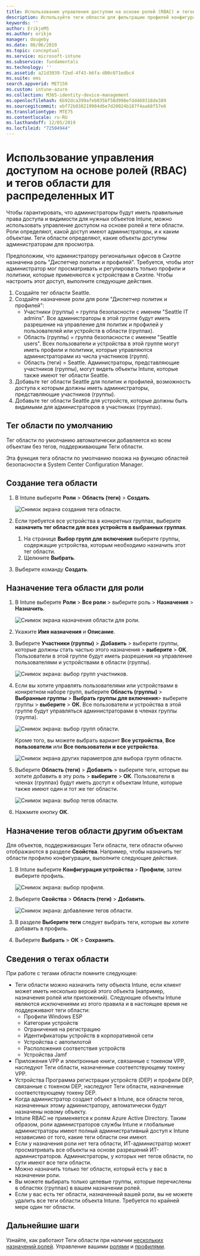 ```yaml
---
title: Использование управления доступом на основе ролей (RBAC) и тегов области для их распространения в Intune | Документация Майкрософт
description: Используйте теги области для фильтрации профилей конфигурации по определенным ролям.
keywords: ''
author: ErikjeMS
ms.author: erikje
manager: dougeby
ms.date: 08/06/2019
ms.topic: conceptual
ms.service: microsoft-intune
ms.subservice: fundamentals
ms.technology: ''
ms.assetid: a21d3039-f2ed-4f43-b6fa-d00c071edbc4
ms.suite: ems
search.appverid: MET150
ms.custom: intune-azure
ms.collection: M365-identity-device-management
ms.openlocfilehash: 6b92dca399afeb035bf58d998efdd469318de389
ms.sourcegitcommit: ebf72b038219904d6e7d20024b107f4aa68f57e6
ms.translationtype: MTE75
ms.contentlocale: ru-RU
ms.lasthandoff: 12/05/2019
ms.locfileid: "72504944"
---
```

# <a name="use-role-based-access-control-rbac-and-scope-tags-for-distributed-it"></a>Использование управления доступом на основе ролей (RBAC) и тегов области для распределенных ИТ

Чтобы гарантировать, что администраторы будут иметь правильные права доступа и видимости для нужных объектов Intune, можно использовать управление доступом на основе ролей и теги области. Роли определяют, какой доступ имеют администраторы, и к каким объектам. Теги области определяют, какие объекты доступны администраторам для просмотра.

Предположим, что администратору региональных офисов в Сиэтле назначена роль "Диспетчер политик и профилей". Требуется, чтобы этот администратор мог просматривать и регулировать только профили и политики, которые применяются к устройствам в Сиэтле. Чтобы настроить этот доступ, выполните следующие действия.

1. Создайте тег области Seattle.
2. Создайте назначение роли для роли "Диспетчер политик и профилей": 
    - Участники (группы) = группа безопасности с именем "Seattle IT admins". Все администраторы в этой группе будут иметь разрешение на управление для политик и профилей у пользователей или устройств в области (группах).
    - Область (группы) = группа безопасности с именем "Seattle users". Всех пользователи и устройства в этой группе могут иметь профили и политики, которые управляются администраторами из числа участников (групп). 
    - Область (теги) = Seattle. Администраторы, представляющие участников (группы), могут видеть объекты Intune, которые также имеют тег области Seattle.
3. Добавьте тег области Seattle для политик и профилей, возможность доступа к которым должны иметь администраторы, представляющие участников (группы).
4. Добавьте тег области Seattle для устройств, которые должны быть видимыми для администраторов в участниках (группах). 

## <a name="default-scope-tag"></a>Тег области по умолчанию
Тег области по умолчанию автоматически добавляется ко всем объектам без тегов, поддерживающим Теги области.

Эта функция тега области по умолчанию похожа на функцию областей безопасности в System Center Configuration Manager. 

## <a name="to-create-a-scope-tag"></a>Создание тега области

1. В Intune выберите **Роли** > **Область (теги)**  > **Создать**.

    ![Снимок экрана создания тега области.](./media/scope-tags/create-scope-tag.png)

3. Если требуется все устройства в конкретных группах, выберите **назначить тег области для всех устройств в выбранных группах**.
    1. На странице **Выбор групп для включения** выберите группы, содержащие устройства, которым необходимо назначить этот тег области.
    2. Щелкните **Выбрать**.
4. Выберите команду **Создать**.

## <a name="to-assign-a-scope-tag-to-a-role"></a>Назначение тега области для роли

1. В Intune выберите **Роли** > **Все роли** > выберите роль > **Назначения** > **Назначить**.

    ![Снимок экрана назначения области для роли.](./media/scope-tags/assign-scope-to-role.png)

2. Укажите **Имя назначения** и **Описание**.
3. Выберите **Участники (группы)**  > **Добавить** > выберите группы, которые должны стать частью этого назначения > **выберите** > **ОК**. Пользователи в этой группе будут иметь разрешения на управление пользователями и устройствами в области (группы).

    ![Снимок экрана: выбор групп участников.](./media/scope-tags/select-member-groups.png)

4. Если вы хотите управлять пользователями или устройствами в конкретном наборе групп, выберите **Область (группы)**  > **Выбранные группы** > **Выбрать группы для включения**> выберите группы > **выберите** > **ОК**. Все пользователи и устройства в этой группе будут управляться администраторами в членах группы (группа).

    ![Снимок экрана: выбор групп области.](./media/scope-tags/select-scope-groups.png)

    Кроме того, вы можете выбрать вариант **Все устройства**, **Все пользователи** или **Все пользователи и все устройства**.

    ![Снимок экрана других параметров для выбора групп области.](./media/scope-tags/scope-group-other-options.png)
    
5. Выберите **Область (теги)**  > **Добавить** > выберите теги, которые вы хотите добавить в эту роль > **выберите** > **ОК**. Пользователи в членах (группах) будут иметь доступ к объектам Intune, которые также имеют один и тот же тег области.

    ![Снимок экрана: выбор тегов области.](./media/scope-tags/select-scope-tags.png)

6. Нажмите кнопку **ОК**. 

## <a name="assign-scope-tags-to-other-objects"></a>Назначение тегов области другим объектам

Для объектов, поддерживающих Теги области, теги области обычно отображаются в разделе **Свойства**. Например, чтобы назначить тег области профилю конфигурации, выполните следующие действия.

1. В Intune выберите **Конфигурация устройства** > **Профили**, затем выберите профиль.

    ![Снимок экрана: выбор профиля.](./media/scope-tags/choose-profile.png)

2. Выберите **Свойства** > **Область (теги)**  > **Добавить**.

    ![Снимок экрана: добавление тегов области.](./media/scope-tags/add-scope-tags.png)

3. В разделе **Выберите теги** следует выбрать теги, которые вы хотите добавить в профиль.
4. Выберите **Выбрать** > **ОК** > **Сохранить**.


## <a name="scope-tag-details"></a>Сведения о тегах области
При работе с тегами области помните следующее: 

- Теги области можно назначить типу объекта Intune, если клиент может иметь несколько версий этого объекта (например, назначения ролей или приложений).
  Следующие объекты Intune являются исключениями из этого правила и в настоящее время не поддерживают теги области:
    - Профили Windows ESP
    - Категории устройств
    - Ограничения на регистрацию
    - Идентификаторы устройств в корпоративной сети
    - Устройства с автопилотой
    - Расположения соответствия устройств
    - Устройства Jamf
- Приложения VPP и электронные книги, связанные с токеном VPP, наследуют Теги области, назначенные соответствующему токену VPP.
- Устройства Программа регистрации устройств (DEP) и профили DEP, связанные с токеном DEP, наследуют Теги области, назначенные соответствующему токену DEP.
- Когда администратор создает объект в Intune, все области тегов, назначенных этому администратору, автоматически будут назначены новому объекту.
- Intune RBAC не применяется к ролям Azure Active Directory. Таким образом, роли администраторов службы Intune и глобальные администраторы имеют полный административный доступ к Intune независимо от того, какие теги области они имеют.
- Если у назначения роли нет тега области, ИТ-администратор может просматривать все объекты на основе разрешений ИТ-администраторов. Администраторы, у которых нет тегов области, по сути имеют все теги области.
- Можно назначить только тег области, который есть у вас в назначении роли.
- Вы можете выбирать только целевые группы, которые перечислены в областях (группах) в вашем назначении ролей.
- Если у вас есть тег области, назначенный вашей роли, вы не можете удалить все теги области объекта Intune. Требуется по крайней мере один тег области.

## <a name="next-steps"></a>Дальнейшие шаги

Узнайте, как работают Теги области при наличии [нескольких назначений ролей](role-based-access-control.md#multiple-role-assignments).
Управление вашими [ролями](role-based-access-control.md) и [профилями](../configuration/device-profile-assign.md).

